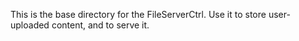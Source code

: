 This is the base directory for the FileServerCtrl. Use it to store user-uploaded content, and to serve it.